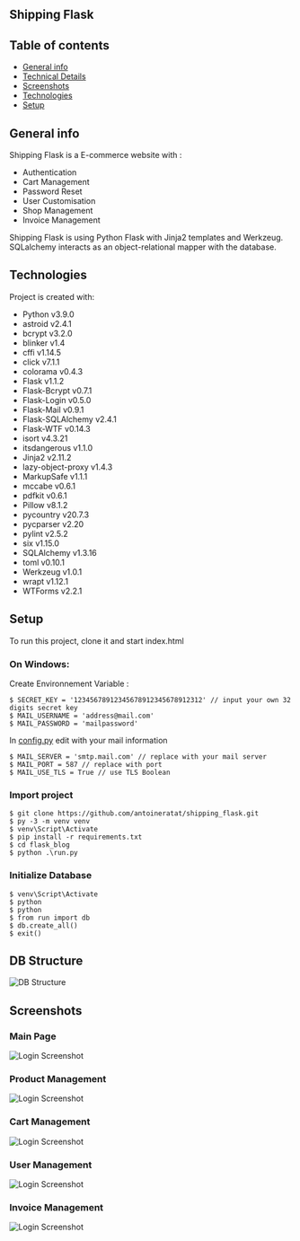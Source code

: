 ## Shipping Flask

## Table of contents

-   [General info](#general-info)
-   [Technical Details](#technical-details)
-   [Screenshots](#screenshots)
-   [Technologies](#technologies)
-   [Setup](#setup)

## General info

Shipping Flask is a E-commerce website with :

-   Authentication
-   Cart Management
-   Password Reset
-   User Customisation
-   Shop Management
-   Invoice Management

Shipping Flask is using Python Flask with Jinja2 templates and Werkzeug. SQLalchemy interacts as an object-relational mapper with the database.

## Technologies

Project is created with:

-   Python v3.9.0
-   astroid v2.4.1
-   bcrypt v3.2.0
-   blinker v1.4
-   cffi v1.14.5
-   click v7.1.1
-   colorama v0.4.3
-   Flask v1.1.2
-   Flask-Bcrypt v0.7.1
-   Flask-Login v0.5.0
-   Flask-Mail v0.9.1
-   Flask-SQLAlchemy v2.4.1
-   Flask-WTF v0.14.3
-   isort v4.3.21
-   itsdangerous v1.1.0
-   Jinja2 v2.11.2
-   lazy-object-proxy v1.4.3
-   MarkupSafe v1.1.1
-   mccabe v0.6.1
-   pdfkit v0.6.1
-   Pillow v8.1.2
-   pycountry v20.7.3
-   pycparser v2.20
-   pylint v2.5.2
-   six v1.15.0
-   SQLAlchemy v1.3.16
-   toml v0.10.1
-   Werkzeug v1.0.1
-   wrapt v1.12.1
-   WTForms v2.2.1

## Setup

To run this project, clone it and start index.html

### On Windows:

Create Environnement Variable :

```
$ SECRET_KEY = '12345678912345678912345678912312' // input your own 32 digits secret key
$ MAIL_USERNAME = 'address@mail.com'
$ MAIL_PASSWORD = 'mailpassword'
```

In [config.py](./flask_blog/config.py) edit with your mail information

```
$ MAIL_SERVER = 'smtp.mail.com' // replace with your mail server
$ MAIL_PORT = 587 // replace with port
$ MAIL_USE_TLS = True // use TLS Boolean
```

### Import project

```
$ git clone https://github.com/antoineratat/shipping_flask.git
$ py -3 -m venv venv
$ venv\Script\Activate
$ pip install -r requirements.txt
$ cd flask_blog
$ python .\run.py
```

### Initialize Database

```
$ venv\Script\Activate
$ python
$ python
$ from run import db
$ db.create_all()
$ exit()
```

## DB Structure

![DB Structure](https://github.com/antoineratat/shipping_flask/blob/master/tracking_db.png?raw=true)

## Screenshots

### Main Page

![Login Screenshot](https://github.com/antoineratat/shipping_flask/blob/master/screenshots/1.PNG?raw=true)

### Product Management

![Login Screenshot](https://github.com/antoineratat/shipping_flask/blob/master/screenshots/2.PNG?raw=true)

### Cart Management

![Login Screenshot](https://github.com/antoineratat/shipping_flask/blob/master/screenshots/7.PNG?raw=true)

### User Management

![Login Screenshot](https://github.com/antoineratat/shipping_flask/blob/master/screenshots/8.PNG?raw=true)

### Invoice Management

![Login Screenshot](https://github.com/antoineratat/shipping_flask/blob/master/screenshots/9.PNG?raw=true)
